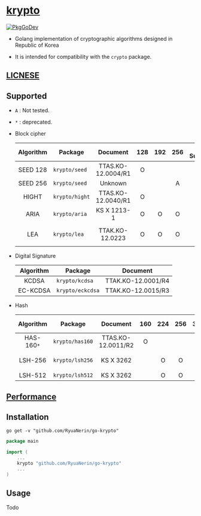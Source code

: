 # [krypto](https://pkg.go.dev/github.com/RyuaNerin/go-krypto)

[![PkgGoDev](https://pkg.go.dev/badge/github.com/RyuaNerin/go-krypto)](https://pkg.go.dev/github.com/RyuaNerin/go-krypto)

- Golang implementation of cryptographic algorithms designed in Republic of Korea

- It is intended for compatibility with the `crypto` package.

## [LICNESE](/LICENSE)

## Supported

- `A` : Not tested.
- `*` : deprecated.

- Block cipher

    | Algorithm | Package        | Document           | 128 | 192 | 256 | SIMD Supports           |
    |:---------:|----------------|:------------------:|:---:|:---:|:---:|:-----------------------:|
    | SEED 128  | `krypto/seed`  | TTAS.KO-12.0004/R1 | O   |     |     |                         |
    | SEED 256  | `krypto/seed`  | Unknown            |     |     | A   |                         |
    | HIGHT     | `krypto/hight` | TTAS.KO-12.0040/R1 | O   |     |     |                         |
    | ARIA      | `krypto/aria`  | KS X 1213-1        | O   | O   | O   |                         |
    | LEA       | `krypto/lea`   | TTAK.KO-12.0223    | O   | O   | O   | `SSE2`, `SSSE3`, `AVX2` |

- Digital Signature

    | Algorithm | Package          | Document           |
    |:---------:|------------------|:------------------:|
    | KCDSA     | `krypto/kcdsa`   | TTAK.KO-12.0001/R4 |
    | EC-KCDSA  | `krypto/eckcdsa` | TTAK.KO-12.0015/R3 |

- Hash

    | Algorithm  | Package         | Document           | 160 | 224 | 256 | 384 | 512 | SIMD Supports         |
    |:----------:|-----------------|:------------------:|:---:|:---:|:---:|:---:|:---:|:---------------------:|
    | HAS-160`*` | `krypto/has160` | TTAS.KO-12.0011/R2 | O   |     |     |     |     |                       |
    | LSH-256    | `krypto/lsh256` | KS X 3262          |     | O   | O   |     |     | `SSE2` `SSSE3` `AVX2` |
    | LSH-512    | `krypto/lsh512` | KS X 3262          |     | O   | O   | O   | O   |                       |

## [Performance](/PERFORMANCE.md)

## Installation

```shell
go get -v "github.com/RyuaNerin/go-krypto"
```

```go
package main

import (
    ...
    krypto "github.com/RyuaNerin/go-krypto"
    ...
)
```

## Usage

Todo
